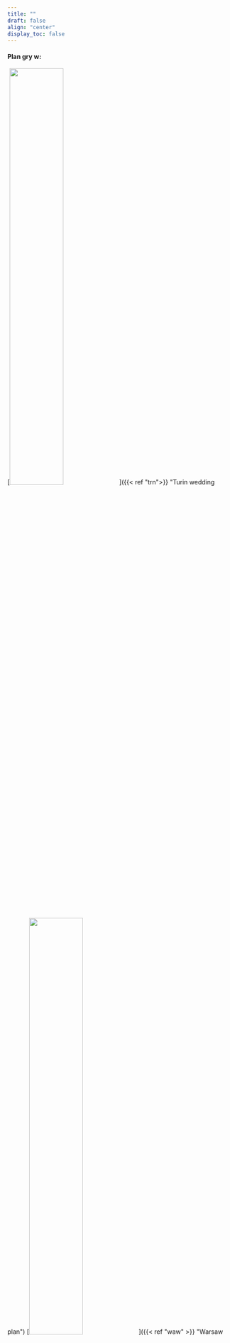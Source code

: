 ```yaml
---
title: ""
draft: false
align: "center"
display_toc: false
---
```


#### Plan gry w:


[<img src="/wedding/images/trn-logo.svg" id="m_img" width=49%>]({{< ref "trn">}} "Turin wedding plan")
[<img src="/wedding/images/waw-logo.svg" id="m_img" width=49%>]({{< ref "waw" >}} "Warsaw wedding plan")


#### Prezenty

[<img src="/wedding/images/gift.svg" id="m_img" width=29%>]({{< ref "gifts" >}} "Prezenty")

